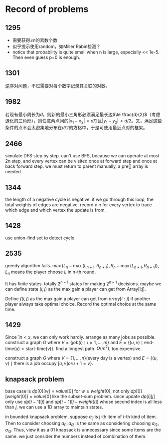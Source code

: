 # Record of problems

## 1295

+ 需要获得≤n的素数个数
+ 似乎提示使用random，如Miller Rabin检测？
+ notice that probability is quite small when n is large, especially << 1e-5. Then even guess p=0 is enough.

## 1301

逆序对问题，不过需要对每个数字记录其关联的对数。

## 1982

若现有最小周长为$d$，则新的最小三角形必须满足最长边$\le \frac{d}{2}$（考虑退化的三角形），则任意两点间的$|x_1 - x_2|<d/2$且$|y_1 - y_2| < d/2$。又，满足这些条件的点不会太密集地分布在$d/2$的方格中，于是可使用最近点对的框架。

## 2466

simulate DFS step by step. can't use BFS, because we can operate at most 2n step, and every vertex can be visited once at forward step and once at back forward step. we must return to parent manually, a pre[] array is needed.

## 1344

the length of a negative cycle is negative. if we go through this loop, the total weights of edges are negative. 
record $v.\pi$ for every vertex to trace which edge and which vertex the update is from. 

## 1428

use union-find set to detect cycle. 

## 2535

greedy algorithm fails. $\max(L_n-\max(L_{n+1}, R_{n+1}), R_n-\max(L_{n+1}, R_{n+1}))$, $L_n$ means the player choose $L$ in n-th round. 

It has finite states. totally $2^{n-1}$ states for making $2^{n-1}$ decisions. maybe we can define state $(i, j)$ as the max gain a player can get from Array[i:j]. 

Define $f(i,j)$ as the max gain a player can get from $array[i:j]$ if another player always take optimal choice. Record the optimal choice at the same time. 

## 1429

Since $1n<x$, we can only work hardly. arrange as many jobs as possible. construct a graph $G$ where $V=\{ job(i)\mid i=1, ..., m \}$ and $E=\{ (u, v) \mid \text{end-time}(u)<\text{start-time}(v) \}$. find a longest path. $O(m^2)$, too expensive. 

construct a graph $G$ where $V=\{1, ..., n\}$(every day is a vertex) and $E=\{ (u, v) \mid \text{there is a job occupy }[u, v] or u+1=v\}$. 

## knapsack problem

base case is $dp[0][w]=value[0]$ for $w\ge weight[0]$, not only $dp[0][weight[0]]=value[0]$ like the subset-sum problem. 
since update $dp[i][j]$ only use $dp[i-1][j]$ and $dp[i-1][j-weight[i]]$ whose second index is all less than $j$, we can use a 1D array to maintain states. 

in bounded knapsack problem, suppose $a_{ij}$ is j-th item of i-th kind of item. Then to consider choosing $a_{i1},a_{i2}$ is the same as considering choosing $a_{i2},a_{i3}$. Thus, view it as a 01 knapsack is unnecessary since some items are the same. we just consider the numbers instead of combination of them. 